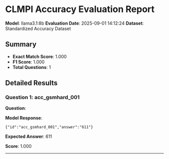 # CLMPI Accuracy Evaluation Report

**Model**: llama3.1:8b
**Evaluation Date**: 2025-09-01 14:12:24
**Dataset**: Standardized Accuracy Dataset

## Summary

- **Exact Match Score**: 1.000
- **F1 Score**: 1.000
- **Total Questions**: 1

## Detailed Results

### Question 1: acc_gsmhard_001

**Question**: 

**Model Response**: 
```
{"id":"acc_gsmhard_001","answer":"611"}
```

**Expected Answer**: 611

**Score**: 1.000

---
